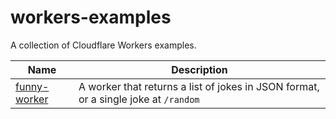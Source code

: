# workers-examples

A collection of Cloudflare Workers examples.

| Name                           | Description                                                                         |
| ------------------------------ | ----------------------------------------------------------------------------------- |
| [funny-worker](./funny-worker) | A worker that returns a list of jokes in JSON format, or a single joke at `/random` |
